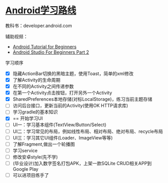 # [Android学习路线](/2019/12_2/android_learn_step.md)

教科书：developer.android.com

辅助视频：

- [Android Tutorial for Beginners](https://www.youtube.com/watch?v=taSwS5rhtmc&list=PLS1QulWo1RIbb1cYyzZpLFCKvdYV_yJ-E&index=3)
- [Android Studio For Beginners Part 2](https://www.youtube.com/watch?v=6ow3L39Wxmg)

<i class="fa fa-hashtag mytitle"></i>
学习顺序

- [x] 隐藏ActionBar切换的黑暗主题，使用Toast，简单的xml修改
- [x] 了解Activity的生命周期
- [x] 在不同的Activity之间传递参数
- [x] 在第一个Activity点击按钮，打开另外一个Activity
- [x] SharedPreferences本地存储(对标LocalStorage)，练习当前主题存储
- [ ] 访问后台接口，更新当前的Activity(使用OK HTTP请求库)
- [ ] 学习gradle的基本知识
- [x] == 开始学习UI
- [ ] UI一：学习基本组件(TextView/Button/Select)
- [ ] UI二：学习常见的布局，例如线性布局、相对布局、绝对布局、recycle布局
- [ ] UI三：学习其它UI组件(Loader、ImageView等等)
- [ ] 了解Fragment,做出一个轮播图
- [ ] 学习service
- [ ] 修改安卓style(先不学)
- [ ] (毕业设计)加入数字签名打包APK，上架一款SQLite CRUD相关APP到Google Play
- [ ] 可以进项目练手了
